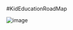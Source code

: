 #KidEducationRoadMap


![image](https://drive.google.com/uc?export=view&id=1MW1T6uLK0TgZzVxdwtFS5n_gbEdVzgS2)
